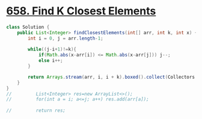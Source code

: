 # [658. Find K Closest Elements](https://leetcode.com/problems/find-k-closest-elements/)

```java
class Solution {
    public List<Integer> findClosestElements(int[] arr, int k, int x) {
        int i = 0, j = arr.length-1;
        
        while((j-i+1)!=k){
            if(Math.abs(x-arr[i]) <= Math.abs(x-arr[j])) j--;
            else i++;
        }

        return Arrays.stream(arr, i, i + k).boxed().collect(Collectors.toList());
    }
}
//         List<Integer> res=new ArrayList<>();
//         for(int a = i; a<=j; a++) res.add(arr[a]);
        
//         return res;
```